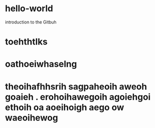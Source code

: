 # hello-world
introduction to the Gitbuh
# toehthtlks
# oathoeiwhaselng
# theoihafhhsrih sagpaheoih aweoh goaieh . erohoihawegoih agoiehgoi ethoih oa aoeihoigh aego ow waeoihewog 
